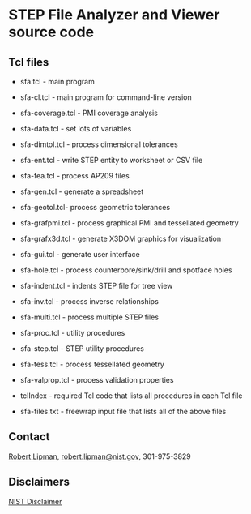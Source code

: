 # STEP File Analyzer and Viewer source code

## Tcl files

- sfa.tcl - main program
- sfa-cl.tcl - main program for command-line version
- sfa-coverage.tcl - PMI coverage analysis
- sfa-data.tcl - set lots of variables
- sfa-dimtol.tcl - process dimensional tolerances
- sfa-ent.tcl - write STEP entity to worksheet or CSV file
- sfa-fea.tcl - process AP209 files
- sfa-gen.tcl - generate a spreadsheet
- sfa-geotol.tcl- process geometric tolerances
- sfa-grafpmi.tcl - process graphical PMI and tessellated geometry
- sfa-grafx3d.tcl - generate X3DOM graphics for visualization
- sfa-gui.tcl - generate user interface
- sfa-hole.tcl - process counterbore/sink/drill and spotface holes
- sfa-indent.tcl - indents STEP file for tree view
- sfa-inv.tcl - process inverse relationships
- sfa-multi.tcl - process multiple STEP files
- sfa-proc.tcl - utility procedures
- sfa-step.tcl - STEP utility procedures
- sfa-tess.tcl - process tessellated geometry
- sfa-valprop.tcl - process validation properties

- tclIndex - required Tcl code that lists all procedures in each Tcl file

- sfa-files.txt - freewrap input file that lists all of the above files

## Contact

[Robert Lipman](https://www.nist.gov/people/robert-r-lipman), <robert.lipman@nist.gov>, 301-975-3829

## Disclaimers

[NIST Disclaimer](http://www.nist.gov/public_affairs/disclaimer.cfm)
